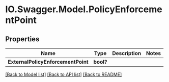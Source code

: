 # IO.Swagger.Model.PolicyEnforcementPoint
## Properties

Name | Type | Description | Notes
------------ | ------------- | ------------- | -------------
**ExternalPolicyEnforcementPoint** | **bool?** |  | 

[[Back to Model list]](../README.md#documentation-for-models) [[Back to API list]](../README.md#documentation-for-api-endpoints) [[Back to README]](../README.md)

